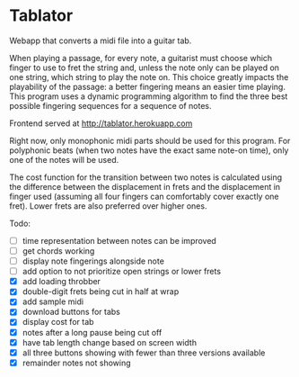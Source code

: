 # Tablator

Webapp that converts a midi file into a guitar tab.


When playing a passage, for every note, a guitarist must choose which finger to use to fret the string and, unless the note only can be played on one string, which string to play the note on. This choice greatly impacts the playability of the passage: a better fingering means an easier time playing.  This program uses a dynamic programming algorithm to find the three best possible fingering sequences for a sequence of notes. 

Frontend served at http://tablator.herokuapp.com

Right now, only monophonic midi parts should be used for this program. For polyphonic beats (when two notes have the exact same note-on time), only one of the notes will be used.

The cost function for the transition between two notes is calculated using the difference between the displacement in frets and the displacement in finger used (assuming all four fingers can comfortably cover exactly one fret). Lower frets are also preferred over higher ones.

Todo:

- [ ] time representation between notes can be improved
- [ ] get chords working
- [ ] display note fingerings alongside note
- [ ] add option to not prioritize open strings or lower frets  
- [x] add loading throbber
- [x] double-digit frets being cut in half at wrap
- [x] add sample midi
- [x] download buttons for tabs
- [x] display cost for tab
- [x] notes after a long pause being cut off
- [x] have tab length change based on screen width
- [x] all three buttons showing with fewer than three versions available
- [x] remainder notes not showing

